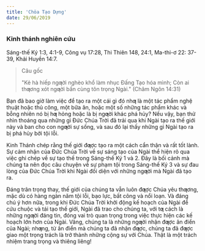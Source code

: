 ```yaml
---
title: 'Chöa Tạo Dựng'
date: 29/06/2019
---
```


### Kinh thánh nghiên cứu
Sáng-thế Ký 1:3, 4:1-9, Công vụ 17:28, Thi Thiên 148, 24:1, Ma-thi-ơ 22: 37-39, Khải Huyền 14:7.

> <p>Câu gốc</p>
> "Kẻ hà hiếp ngƣời nghèo khổ làm nhục Đấng Tạo hóa mình; Còn ai thƣơng xót ngƣời bần cùng tôn trọng Ngài." (Châm Ngôn 14:31)

Bạn đã bao giờ làm việc để tạo ra một cái gì đó nhƣ là một tác phẩm nghệ thuật hoặc thủ công, một bữa ăn, hoặc một số những tác phẩm khác và bỗng nhiên nó bị hƣ hỏng hoặc là bị ngƣời khác phá hủy? Nếu vậy, bạn thử nhìn thoáng qua những gì Đức Chúa Trời đã trải qua khi Ngài tạo ra thế giới này và ban cho con ngƣời sự sống, và sau đó lại thấy những gì Ngài tạo ra bị phá hủy bởi tội lỗi.

Kinh Thánh chép rằng thế giới đƣợc tạo ra một cách cẩn thận và rất tốt lành. Sự cảm nhận của Đức Chúa Trời về sự sáng tạo của Ngài thể hiện rõ qua việc ghi chép về sự tạo thế trong Sáng-thế Ký 1 và 2. Đây là bối cảnh mà chúng ta nên đọc câu chuyện về sự phạm tội trong Sáng-thế Ký 3 và sự đau lòng của Đức Chúa Trời khi Ngài đối diện với những ngƣời mà Ngài đã tạo ra.

Đáng trân trọng thay, thế giới của chúng ta vẫn luôn đƣợc Chúa yêu thƣơng, mặc dù có hàng ngàn năm tội lỗi, bạo lực, bất công và nổi loạn. Và đáng chú ý hơn nữa, trong khi Đức Chúa Trời khởi động kế hoạch của Ngài để cứu chuộc và tái tạo thế giới, Ngài đã trao cho chúng ta, với tƣ cách là những ngƣời đáng tin, đóng vai trò quan trọng trong việc thực hiện các kế hoạch lớn hơn của Ngài. Vâng, chúng ta là những ngƣời nhận đƣợc ân điển của Ngài; nhƣng, từ ân điển mà chúng ta đã nhận đƣợc, chúng ta đã đƣợc giao một trọng trách là trở thành những cộng sự với Chúa. Thật là một trách nhiệm trang trọng và thiêng liêng!